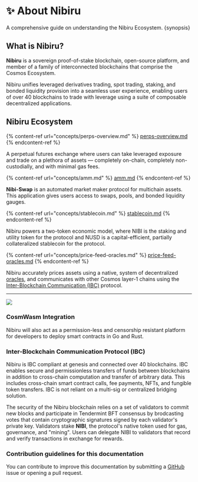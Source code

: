 # ✨ About Nibiru

A comprehensive guide on understanding the Nibiru Ecosystem. {synopsis}

## What is Nibiru?

**Nibiru** is a sovereign proof-of-stake blockchain, open-source platform, and member of a family of interconnected blockchains that comprise the Cosmos Ecosystem.&#x20;

Nibiru unifies leveraged derivatives trading, spot trading, staking, and bonded liquidity provision into a seamless user experience, enabling users of over 40 blockchains to trade with leverage using a suite of composable decentralized applications.

## Nibiru Ecosystem

{% content-ref url="concepts/perps-overview.md" %}
[perps-overview.md](concepts/perps-overview.md)
{% endcontent-ref %}

A perpetual futures exchange where users can take leveraged exposure and trade on a plethora of assets — completely on-chain, completely non-custodially, and with minimal gas fees.

{% content-ref url="concepts/amm.md" %}
[amm.md](concepts/amm.md)
{% endcontent-ref %}

**Nibi-Swap** is an automated market maker protocol for multichain assets. This application gives users access to swaps, pools, and bonded liquidity gauges.

{% content-ref url="concepts/stablecoin.md" %}
[stablecoin.md](concepts/stablecoin.md)
{% endcontent-ref %}

Nibiru powers a two-token economic model, where NIBI is the staking and utility token for the protocol and NUSD is a capital-efficient, partially collateralized stablecoin for the protocol.

{% content-ref url="concepts/price-feed-oracles.md" %}
[price-feed-oracles.md](concepts/price-feed-oracles.md)
{% endcontent-ref %}

Nibiru accurately prices assets using a native, system of decentralized [oracles](content/price-feed-oracles.md), and communicates with other Cosmos layer-1 chains using the [Inter-Blockchain Communication (IBC)](https://github.com/cosmos/ibc) protocol.

***

![](.gitbook/assets/cosmwasm-ibc-box.svg)

### CosmWasm Integration

Nibiru will also act as a permission-less and censorship resistant platform for developers to deploy smart contracts in Go and Rust.

### Inter-Blockchain Communication Protocol (IBC)

Nibiru is IBC compliant at genesis and connected over 40 blockchains. IBC enables secure and permissionless transfers of funds between blockchains in addition to cross-chain computation and transfer of arbitrary data. This includes cross-chain smart contract calls, fee payments, NFTs, and fungible token transfers. IBC is not reliant on a multi-sig or centralized bridging solution.

The security of the Nibiru blockchain relies on a set of validators to commit new blocks and participate in Tendermint BFT consensus by brodcasting votes that contain cryptographic signatures signed by each validator's private key. Validators stake **NIBI**, the protocol's native token used for gas, governance, and "mining". Users can delegate NIBI to validators that record and verify transactions in exchange for rewards.

### Contribution guidelines for this documentation

You can contribute to improve this documentation by submitting a [GitHub](https://github.com/NibiruChain/docs) issue or opening a pull request.

